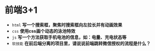 # 前端3+1
- `html` **写一个搜索框，聚焦时搜索框向左拉长并有动画效果**
- `css` **使用css画个动态的泳池特效**
- `js` **写一个方法获取手机电池的信息，如：电量、充电状态等**
- `软技能` **在前后端分离的项目里，请说说前端跳转微信授权的流程是什么？**

